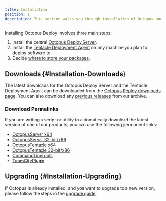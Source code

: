 ```yaml
---
title: Installation
position: 1
description: This section walks you through installation of Octopus and Tentacle.
---
```


Installing Octopus Deploy involves three main steps:

1. Install the central [Octopus Deploy Server](/docs/installation/installing-octopus/index.md).
2. Install the [Tentacle Deployment Agent](/docs/installation/installing-tentacles/index.md) on any machine you plan to deploy software to.
3. Decide [where to store your packages](/docs/packaging-applications/package-repositories/index.md).

## Downloads {#Installation-Downloads}

The latest downloads for the Octopus Deploy Server and the Tentacle Deployment Agent can be downloaded from the [Octopus Deploy downloads page](https://octopus.com/downloads). You can also download any [previous releases](https://octopus.com/downloads/previous) from our archive.

### Download Permalinks

If you are writing a script or utility to automatically download the latest version of one of our products, you can use the following permanent links:
 
 - [OctopusServer x64](https://octopus.com/downloads/latest/WindowsX64/OctopusServer)
 - [OctopusServer 32-bit/x86](https://octopus.com/downloads/latest/WindowsX86/OctopusServer)
 - [OctopusTentacle x64](https://octopus.com/downloads/latest/WindowsX64/OctopusTentacle) 
 - [OctopusTentacle 32-bit/x86](https://octopus.com/downloads/latest/WindowsX86/OctopusTentacle)
 - [CommandLineTools](https://octopus.com/downloads/latest/CommandLineTools) 
 - [TeamCityPlugin](https://octopus.com/downloads/latest/TeamCityPlugin)

## Upgrading {#Installation-Upgrading}

If Octopus is already installed, and you want to upgrade to a new version, please follow the steps in the [upgrade guide](/docs/administration/upgrading/index.md).
